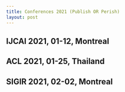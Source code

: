 ```yaml
---
title: Conferences 2021 (Publish OR Perish)
layout: post
---
```

## IJCAI 2021, 01-12, Montreal
## ACL 2021, 01-25, Thailand
## SIGIR 2021, 02-02, Montreal
